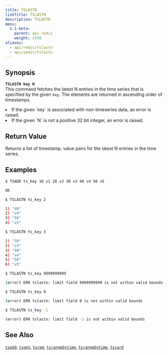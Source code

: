 ```yaml
---
title: TSLASTN
linkTitle: TSLASTN
description: TSLASTN
menu:
  1.1-beta:
    parent: api-redis
    weight: 2430
aliases:
  - api/redis/tslastn
  - api/yedis/tslastn
---
```


## Synopsis
<b>`TSLASTN key N`</b><br>
This command fetches the latest N entries in the time series that is specified by the given `key`.
The elements are returned in ascending order of timestamps.

<li>If the given `key` is associated with non-timeseries data, an error is raised.</li>
<li>If the given `N` is not a positive 32 bit integer, an error is raised.</li>

## Return Value
Returns a list of timestamp, value pairs for the latest N entries in the time series.

## Examples
```{.sh .copy .separator-dollar}
$ TSADD ts_key 10 v1 20 v2 30 v3 40 v4 50 v5
```
```sh
OK
```
```{.sh .copy .separator-dollar}
$ TSLASTN ts_key 2
```
```sh
1) "40"
2) "v4"
3) "50"
4) "v5"
```
```{.sh .copy .separator-dollar}
$ TSLASTN ts_key 3
```
```sh
1) "30"
2) "v3"
3) "40"
4) "v4"
5) "50"
6) "v5"
```
```{.sh .copy .separator-dollar}
$ TSLASTN ts_key 9999999999
```
```sh
(error) ERR tslastn: limit field 9999999999 is not within valid bounds
```
```{.sh .copy .separator-dollar}
$ TSLASTN ts_key 0
```
```sh
(error) ERR tslastn: limit field 0 is not within valid bounds
```
```{.sh .copy .separator-dollar}
$ TSLASTN ts_key -1
```
```sh
(error) ERR tslastn: limit field -1 is not within valid bounds
```

## See Also
[`tsadd`](../tsadd/), [`tsget`](../tsget/), [`tsrem`](../tsrem/),
[`tsrangebytime`](../tsrangebytime), [`tsrangebytime`](../tsrangebytime), [`tscard`](../tscard)
